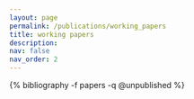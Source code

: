 ```yaml
---
layout: page
permalink: /publications/working_papers
title: working papers
description:
nav: false
nav_order: 2
---
```

<!-- _pages/publications.md -->
<div class="publications">

  {% bibliography -f papers -q @unpublished %}

</div>
